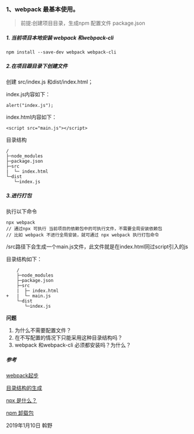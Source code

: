 
###  1、webpack 最基本使用。

>前提:创建项目目录，生成npm 配置文件 package.json

##### 1. 当前项目本地安装 webpack 和webpack-cli
```
npm install --save-dev webpack webpack-cli
```

##### 2.在项目跟目录下创建文件
创建
src/index.js 和dist/index.html；

index.js内容如下：
```
alert("index.js");

```

index.html内容如下：
```
<script src="main.js"></script>
```

目录结构
```
/
├─node_modules
├─package.json
├─src
|  └─ index.html
└─dist
   └─index.js  

```

##### 3.进行打包
执行以下命令
```
npx webpack
// 通过npx 可执行 当前项目的依赖包中的可执行文件，不需要全局安装依赖包
// 比如 webpack 不进行全局安装，就可通过 npx webpack 执行打包命令
```
/src路径下会生成一个main.js文件，此文件就是在index.html同过script引入的js

目录结构如下：
```
    /
    ├─node_modules
    ├─package.json
    ├─src
    |  ├─ index.html
+   |  └─ main.js
    └─dist
       └─index.js  

```

**问题**
1. 为什么不需要配置文件？
2. 在不写配置的情况下只能采用这种目录结构吗？
3. webpack 和webpack-cli 必须都安装吗？为什么？

##### 参考
[webpack起步](https://www.webpackjs.com/guides/getting-started/#%E5%9F%BA%E6%9C%AC%E5%AE%89%E8%A3%85)

[目录结构的生成](https://www.jianshu.com/p/491e1968051a)

[npx 是什么？](https://www.jianshu.com/p/cee806439865)


[npm 卸载包](https://blog.csdn.net/yihanzhi/article/details/75665959)

2019年1月10日 
斡野
